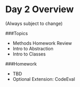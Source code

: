 # Day 2 Overview

(Always subject to change)

###Topics
   
- Methods Homework Review
- Intro to Abstraction
- Intro to Classes

###Homework
- TBD
- Optional Extension: CodeEval
